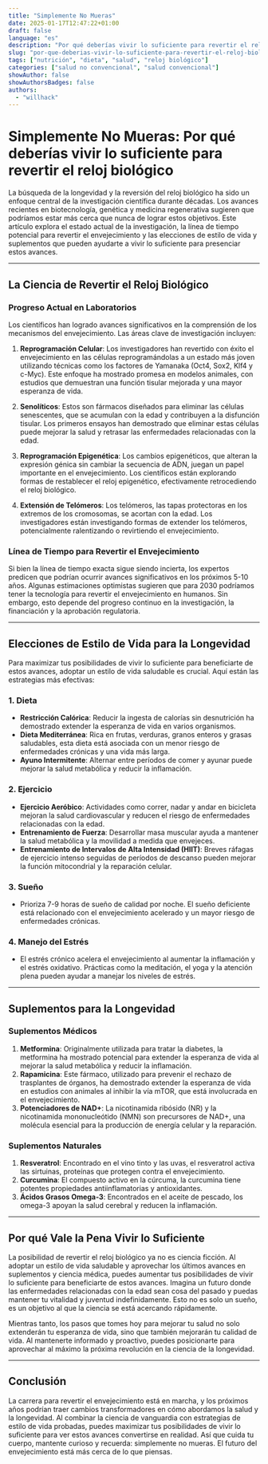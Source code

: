 ```yaml
---
title: "Simplemente No Mueras"
date: 2025-01-17T12:47:22+01:00
draft: false
language: "es"
description: "Por qué deberías vivir lo suficiente para revertir el reloj biológico"
slug: "por-que-deberias-vivir-lo-suficiente-para-revertir-el-reloj-biologico"
tags: ["nutrición", "dieta", "salud", "reloj biológico"]
categories: ["salud no convencional", "salud convencional"]
showAuthor: false
showAuthorsBadges: false
authors:
  - "willhack"
---
```

# Simplemente No Mueras: Por qué deberías vivir lo suficiente para revertir el reloj biológico

La búsqueda de la longevidad y la reversión del reloj biológico ha sido un enfoque central de la investigación científica durante décadas. Los avances recientes en biotecnología, genética y medicina regenerativa sugieren que podríamos estar más cerca que nunca de lograr estos objetivos. Este artículo explora el estado actual de la investigación, la línea de tiempo potencial para revertir el envejecimiento y las elecciones de estilo de vida y suplementos que pueden ayudarte a vivir lo suficiente para presenciar estos avances.

---

## La Ciencia de Revertir el Reloj Biológico

### Progreso Actual en Laboratorios
Los científicos han logrado avances significativos en la comprensión de los mecanismos del envejecimiento. Las áreas clave de investigación incluyen:

1. **Reprogramación Celular**: Los investigadores han revertido con éxito el envejecimiento en las células reprogramándolas a un estado más joven utilizando técnicas como los factores de Yamanaka (Oct4, Sox2, Klf4 y c-Myc). Este enfoque ha mostrado promesa en modelos animales, con estudios que demuestran una función tisular mejorada y una mayor esperanza de vida.

2. **Senolíticos**: Estos son fármacos diseñados para eliminar las células senescentes, que se acumulan con la edad y contribuyen a la disfunción tisular. Los primeros ensayos han demostrado que eliminar estas células puede mejorar la salud y retrasar las enfermedades relacionadas con la edad.

3. **Reprogramación Epigenética**: Los cambios epigenéticos, que alteran la expresión génica sin cambiar la secuencia de ADN, juegan un papel importante en el envejecimiento. Los científicos están explorando formas de restablecer el reloj epigenético, efectivamente retrocediendo el reloj biológico.

4. **Extensión de Telómeros**: Los telómeros, las tapas protectoras en los extremos de los cromosomas, se acortan con la edad. Los investigadores están investigando formas de extender los telómeros, potencialmente ralentizando o revirtiendo el envejecimiento.

### Línea de Tiempo para Revertir el Envejecimiento
Si bien la línea de tiempo exacta sigue siendo incierta, los expertos predicen que podrían ocurrir avances significativos en los próximos 5-10 años. Algunas estimaciones optimistas sugieren que para 2030 podríamos tener la tecnología para revertir el envejecimiento en humanos. Sin embargo, esto depende del progreso continuo en la investigación, la financiación y la aprobación regulatoria.

---

## Elecciones de Estilo de Vida para la Longevidad

Para maximizar tus posibilidades de vivir lo suficiente para beneficiarte de estos avances, adoptar un estilo de vida saludable es crucial. Aquí están las estrategias más efectivas:

### 1. **Dieta**
- **Restricción Calórica**: Reducir la ingesta de calorías sin desnutrición ha demostrado extender la esperanza de vida en varios organismos.
- **Dieta Mediterránea**: Rica en frutas, verduras, granos enteros y grasas saludables, esta dieta está asociada con un menor riesgo de enfermedades crónicas y una vida más larga.
- **Ayuno Intermitente**: Alternar entre períodos de comer y ayunar puede mejorar la salud metabólica y reducir la inflamación.

### 2. **Ejercicio**
- **Ejercicio Aeróbico**: Actividades como correr, nadar y andar en bicicleta mejoran la salud cardiovascular y reducen el riesgo de enfermedades relacionadas con la edad.
- **Entrenamiento de Fuerza**: Desarrollar masa muscular ayuda a mantener la salud metabólica y la movilidad a medida que envejeces.
- **Entrenamiento de Intervalos de Alta Intensidad (HIIT)**: Breves ráfagas de ejercicio intenso seguidas de períodos de descanso pueden mejorar la función mitocondrial y la reparación celular.

### 3. **Sueño**
- Prioriza 7-9 horas de sueño de calidad por noche. El sueño deficiente está relacionado con el envejecimiento acelerado y un mayor riesgo de enfermedades crónicas.

### 4. **Manejo del Estrés**
- El estrés crónico acelera el envejecimiento al aumentar la inflamación y el estrés oxidativo. Prácticas como la meditación, el yoga y la atención plena pueden ayudar a manejar los niveles de estrés.

---

## Suplementos para la Longevidad

### Suplementos Médicos
1. **Metformina**: Originalmente utilizada para tratar la diabetes, la metformina ha mostrado potencial para extender la esperanza de vida al mejorar la salud metabólica y reducir la inflamación.
2. **Rapamicina**: Este fármaco, utilizado para prevenir el rechazo de trasplantes de órganos, ha demostrado extender la esperanza de vida en estudios con animales al inhibir la vía mTOR, que está involucrada en el envejecimiento.
3. **Potenciadores de NAD+**: La nicotinamida ribósido (NR) y la nicotinamida mononucleótido (NMN) son precursores de NAD+, una molécula esencial para la producción de energía celular y la reparación.

### Suplementos Naturales
1. **Resveratrol**: Encontrado en el vino tinto y las uvas, el resveratrol activa las sirtuinas, proteínas que protegen contra el envejecimiento.
2. **Curcumina**: El compuesto activo en la cúrcuma, la curcumina tiene potentes propiedades antiinflamatorias y antioxidantes.
3. **Ácidos Grasos Omega-3**: Encontrados en el aceite de pescado, los omega-3 apoyan la salud cerebral y reducen la inflamación.

---

## Por qué Vale la Pena Vivir lo Suficiente

La posibilidad de revertir el reloj biológico ya no es ciencia ficción. Al adoptar un estilo de vida saludable y aprovechar los últimos avances en suplementos y ciencia médica, puedes aumentar tus posibilidades de vivir lo suficiente para beneficiarte de estos avances. Imagina un futuro donde las enfermedades relacionadas con la edad sean cosa del pasado y puedas mantener tu vitalidad y juventud indefinidamente. Esto no es solo un sueño, es un objetivo al que la ciencia se está acercando rápidamente.

Mientras tanto, los pasos que tomes hoy para mejorar tu salud no solo extenderán tu esperanza de vida, sino que también mejorarán tu calidad de vida. Al mantenerte informado y proactivo, puedes posicionarte para aprovechar al máximo la próxima revolución en la ciencia de la longevidad.

---

## Conclusión

La carrera para revertir el envejecimiento está en marcha, y los próximos años podrían traer cambios transformadores en cómo abordamos la salud y la longevidad. Al combinar la ciencia de vanguardia con estrategias de estilo de vida probadas, puedes maximizar tus posibilidades de vivir lo suficiente para ver estos avances convertirse en realidad. Así que cuida tu cuerpo, mantente curioso y recuerda: simplemente no mueras. El futuro del envejecimiento está más cerca de lo que piensas.
